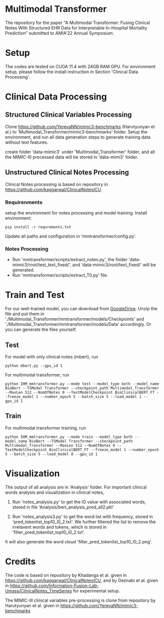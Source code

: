 # Multimodal Transformer
The repository for the paper "A Multimodal Transformer: Fusing Clinical Notes With Structured EHR Data for Interpretable In-Hospital Mortality Prediction" submitted to AMIA'22 Annual Symposium.

# Setup
The codes are tested on CUDA 11.4 with 24GB RAM GPU. For environment setup, please follow the install instruction in Section 'Clinical Data Processing'. 

# Clinical Data Processing
## Structured Clinical Variables Processing
Clone https://github.com/YerevaNN/mimic3-benchmarks (Harutyunyan et al.) to 'Multimodal_Transformer/mimic3-benchmarks' folder. Setup the environment, and run all data generation steps to generate training data without text features.

create folder 'data-mimic3' under 'Multimodal_Transformer' folder, and all the MIMIC-III processed data will be stored in 'data-mimi3' folder.

## Unstructured Clinical Notes Processing
Clinical Notes processing is based on repository in https://github.com/kaggarwal/ClinicalNotesICU. 

### Requirenments
setup the environment for notes processing and model training. Install environment:

~~~~
pip install -r requrements.txt
~~~~

Update all paths and configuration in 'mmtransformer/config.py'. 


### Notes Processing

+ Run 'mmtransformer/scripts/extract_notes.py', the folder 'data-mimic3/root/test_text_fixed/', and 'data-mimic3/root/text_fixed/' will be generated.
+ Run 'mmtransformer/scripts/extract_T0.py' file.

# Train and Test

For our well-trained model, you can download from [GoogleDrive](https://drive.google.com/file/d/1Wch0pEgQ8PeWE9p77B6rdNuo9l28CZNv/view?usp=sharing). Unzip the file and put them in './Multimodal_Transformer/mmtransformer/models/Checkpoints' and './Multimodal_Transformer/mmtransformer/models/Data' accordingly. Or you can generate the files yourself.

## Test

For model with only clinical notes (mbert), run

~~~~
python mbert.py --gpu_id 1
~~~~

For multimodal transformer, run

~~~~
python IHM_mmtransformer.py --mode test --model_type both --model_name BioBert --TSModel Transformer --checkpoint_path Multimodal_Transformer --MaxLen 512 --NumOfNotes 0 --TextModelCheckpoint BioClinicalBERT_FT --freeze_model 1 --number_epoch 5 --batch_size 5 --load_model 1 --gpu_id 1
~~~~

## Train

For multimodal transformer training, run

~~~~
python IHM_mmtransformer.py --mode train --model_type both --model_name BioBert --TSModel Transformer --checkpoint_path Multimodal_Transformer --MaxLen 512 --NumOfNotes 0 --TextModelCheckpoint BioClinicalBERT_FT --freeze_model 1 --number_epoch 5 --batch_size 5 --load_model 0 --gpu_id 1
~~~~


# Visualization
The output of all analysis are in 'Analysis' folder. For important clinical words analysis and visualization in clinical notes, 

1. Run 'notes_analysis.py' to get the IG value with associated words, stored in file 'Analysis/bert_analysis_pred_all2.pkl'

2. Run 'notes_analysis3.py' to get the word list with frequency, stored in 'pred_tokenlist_top10_l0_2.txt'. We further filtered the list to remove the irrelavent words and tokens, which is stored in 'filter_pred_tokenlist_top10_l0_2.txt'.

It will also generate the word cloud 'filter_pred_tokenlist_top10_l0_2.png'.


# Credits
The code is based on repository by Khadanga et al. given in https://github.com/kaggarwal/ClinicalNotesICU, and by Deznabi et al. given in https://github.com/Information-Fusion-Lab-Umass/ClinicalNotes_TimeSeries for experimental setup.


The MIMIC-III clinical variables pre-processing is clone from repository by Harutyunyan et al. given in https://github.com/YerevaNN/mimic3-benchmarks
